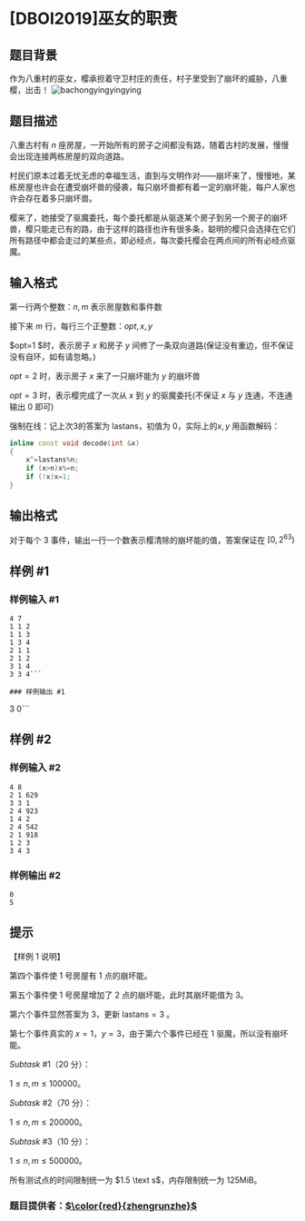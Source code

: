 # [DBOI2019]巫女的职责

## 题目背景

作为八重村的巫女，樱承担着守卫村庄的责任，村子里受到了崩坏的威胁，八重樱，出击！
![bachongyingyingying](https://ss0.bdstatic.com/94oJfD_bAAcT8t7mm9GUKT-xh_/timg?image&quality=100&size=b4000_4000&sec=1565513476&di=204778d54817d34eb61283a595794c62&src=http://i0.hdslb.com/bfs/article/81e9465c02e29053f9fbe7c70d3c2644691abda2.png)

## 题目描述

八重古村有 $n$ 座房屋，一开始所有的房子之间都没有路，随着古村的发展，慢慢会出现连接两栋房屋的双向道路。

村民们原本过着无忧无虑的幸福生活，直到与文明作对——崩坏来了，慢慢地，某栋房屋也许会在遭受崩坏兽的侵袭，每只崩坏兽都有着一定的崩坏能，每户人家也许会存在着多只崩坏兽。

樱来了，她接受了驱魔委托，每个委托都是从驱逐某个房子到另一个房子的崩坏兽，樱只能走已有的路，由于这样的路径也许有很多条，聪明的樱只会选择在它们所有路径中都会走过的某些点，即必经点，每次委托樱会在两点间的所有必经点驱魔。

## 输入格式

第一行两个整数：$n,m$ 表示房屋数和事件数

接下来 $m$ 行，每行三个正整数：$opt,x,y$

$opt=1 $时，表示房子 $x$ 和房子 $y$ 间修了一条双向道路(保证没有重边，但不保证没有自环，如有请忽略。)

$opt=2$ 时，表示房子 $x$ 来了一只崩坏能为 $y$ 的崩坏兽

$opt=3$ 时，表示樱完成了一次从 $x$ 到 $y$ 的驱魔委托(不保证 $x$ 与 $y$ 连通，不连通输出 $0$ 即可)

强制在线：记上次$3$的答案为 $\text{lastans}$，初值为 $0$，实际上的$x,y$ 用函数解码：
```cpp
inline const void decode(int &x)
{
	x^=lastans%n;
	if (x>n)x%=n;
	if (!x)x=1;
}
```

## 输出格式

对于每个 $3$ 事件，输出一行一个数表示樱清除的崩坏能的值，答案保证在 $[0,2^{63})$

## 样例 #1

### 样例输入 #1
```
4 7
1 1 2
1 1 3
1 3 4
2 1 1
2 1 2
3 1 4
3 3 4```

### 样例输出 #1

```
3
0```

## 样例 #2

### 样例输入 #2
```
4 8
2 1 629
3 3 1
2 4 923
1 4 2
2 4 542
2 1 918
1 2 3
3 4 3
```

### 样例输出 #2

```
0
5
```

## 提示

【样例 $1$ 说明】

第四个事件使 $1$ 号房屋有 $1$ 点的崩坏能。

第五个事件使 $1$ 号房屋增加了 $2$ 点的崩坏能，此时其崩坏能值为 $3$。

第六个事件显然答案为 $3$，更新 $\text{lastans}=3$ 。

第七个事件真实的 $x=1$，$y=3$，由于第六个事件已经在 $1$ 驱魔，所以没有崩坏能。

$Subtask$ #$1$（$20$ 分）： 

$1\leq n,m\leq 100000$。

$Subtask$ #$2$（$70$ 分）： 

$1\leq n,m\leq 200000$。

$Subtask$ #$3$（$10$ 分）： 

$1\leq n,m\leq 500000$。

所有测试点的时间限制统一为 $1.5 \text s$，内存限制统一为 $125 \text{MiB}$。

### 题目提供者：[$\color{red}{zhengrunzhe}$](https://www.luogu.org/space/show?uid=14374)
